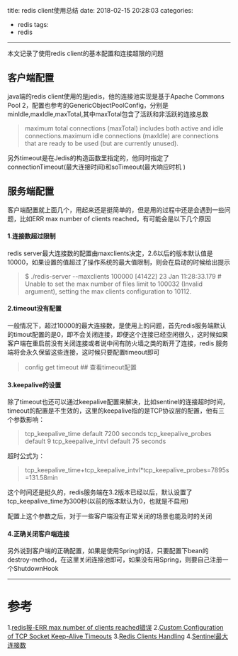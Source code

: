 title: redis client使用总结
date: 2018-02-15 20:28:03
categories:
- redis
tags:
- redis
---
本文记录了使用redis client的基本配置和连接超限的问题
<!--more-->

## 客户端配置
java端的redis client使用的是jedis，他的连接池实现是基于Apache Commons Pool 2，配置也参考的GenericObjectPoolConfig，分别是minIdle,maxIdle,maxTotal,其中maxTotal包含了活跃和非活跃的连接总数

> maximum total connections (maxTotal) includes both active and idle connections.maximum idle connections (maxIdle) are connections that are ready to be used (but are currently unused).

另外timeout是在Jedis的构造函数里指定的，他同时指定了connectionTimeout(最大连接时间)和soTimeout(最大响应时机 )


## 服务端配置
客户端配置就上面几个，用起来还是挺简单的，但是用的过程中还是会遇到一些问题，比如ERR max number of clients reached，有可能会是以下几个原因

#### 1.连接数超过限制
redis server最大连接数的配置由maxclients决定，2.6以后的版本默认值是10000，如果设置的值超过了操作系统的最大值限制，则会在启动的时候给出提示

> $ ./redis-server --maxclients 100000
[41422] 23 Jan 11:28:33.179 # Unable to set the max number of files limit to 100032 (Invalid argument), setting the max clients configuration to 10112.

#### 2.timeout没有配置
一般情况下，超过10000的最大连接数，是使用上的问题，首先redis服务端默认的timout配置的是0，即不会关闭连接，即便这个连接已经空闲很久，这时候如果客户端在重启前没有关闭连接或者说中间有防火墙之类的断开了连接，redis 服务端将会永久保留这些连接，这时候只要配置timeout即可

> config get timeout ## 查看timeout配置

#### 3.keepalive的设置
除了timeout也还可以通过keepalive配置来解决，比如sentinel的连接超时时间，timeout的配置是不生效的，这里的keepalive指的是TCP协议层的配置，他有三个参数影响：

> tcp_keepalive_time     default 7200 seconds
tcp_keepalive_probes   default 9
tcp_keepalive_intvl    default 75 seconds

超时公式为：
> tcp_keepalive_time+tcp_keepalive_intvl*tcp_keepalive_probes=7895s=131.58min

这个时间还是挺久的，redis服务端在3.2版本已经以后，默认设置了tcp_keepalive_time为300秒(以前的版本默认为0，也就是不启用)

配置上这个参数之后，对于一些客户端没有正常关闭的场景也能及时的关闭

#### 4.正确关闭客户端连接
另外说到客户端的正确配置，如果是使用Spring的话，只要配置下bean的destroy-method，在这里关闭连接池即可，如果没有用Spring，则要自己注册一个ShutdownHook

---

# 参考
1.[redis报-ERR max number of clients reached错误](http://coolnull.com/2842.html)
2.[Custom Configuration of TCP Socket Keep-Alive Timeouts](http://coryklein.com/tcp/2015/11/25/custom-configuration-of-tcp-socket-keep-alive-timeouts.html)
3.[Redis Clients Handling](https://redis.io/topics/clients)
4.[Sentinel最大连接数](https://gnuhpc.gitbooks.io/redis-all-about/HAClusterArchPractice/ms/sentinel-maxconn.html)